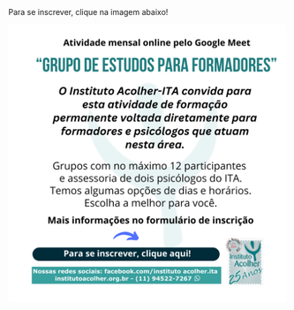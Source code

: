 <div class="z-depth-3" style="width: fit-content; margin: 0 auto">
Para se inscrever, clique na imagem abaixo!

  [![Atualização para Formadores](/img/gefo-2025-05-27.png)](https://forms.gle/TtEcQth8Y8if2Mgu6)

</div>
